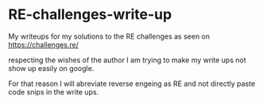 # RE-challenges-write-up
My writeups for my solutions to the RE challenges as seen on https://challenges.re/

respecting the wishes of the author I am trying to make my write ups not show up easily on google. 

For that reason I will abreviate reverse engeing as RE and not directly paste code snips in the write ups.  
